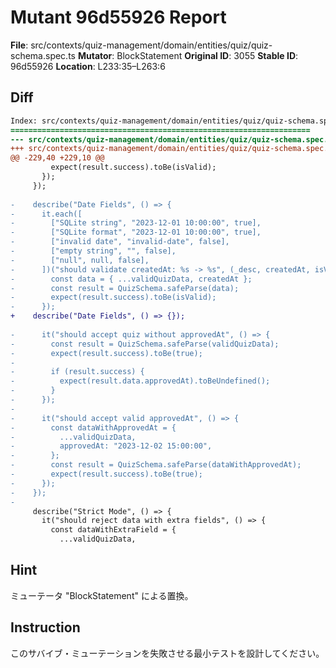 # Mutant 96d55926 Report

**File**: src/contexts/quiz-management/domain/entities/quiz/quiz-schema.spec.ts
**Mutator**: BlockStatement
**Original ID**: 3055
**Stable ID**: 96d55926
**Location**: L233:35–L263:6

## Diff

```diff
Index: src/contexts/quiz-management/domain/entities/quiz/quiz-schema.spec.ts
===================================================================
--- src/contexts/quiz-management/domain/entities/quiz/quiz-schema.spec.ts	original
+++ src/contexts/quiz-management/domain/entities/quiz/quiz-schema.spec.ts	mutated #3055
@@ -229,40 +229,10 @@
         expect(result.success).toBe(isValid);
       });
     });
 
-    describe("Date Fields", () => {
-      it.each([
-        ["SQLite string", "2023-12-01 10:00:00", true],
-        ["SQLite format", "2023-12-01 10:00:00", true],
-        ["invalid date", "invalid-date", false],
-        ["empty string", "", false],
-        ["null", null, false],
-      ])("should validate createdAt: %s -> %s", (_desc, createdAt, isValid) => {
-        const data = { ...validQuizData, createdAt };
-        const result = QuizSchema.safeParse(data);
-        expect(result.success).toBe(isValid);
-      });
+    describe("Date Fields", () => {});
 
-      it("should accept quiz without approvedAt", () => {
-        const result = QuizSchema.safeParse(validQuizData);
-        expect(result.success).toBe(true);
-
-        if (result.success) {
-          expect(result.data.approvedAt).toBeUndefined();
-        }
-      });
-
-      it("should accept valid approvedAt", () => {
-        const dataWithApprovedAt = {
-          ...validQuizData,
-          approvedAt: "2023-12-02 15:00:00",
-        };
-        const result = QuizSchema.safeParse(dataWithApprovedAt);
-        expect(result.success).toBe(true);
-      });
-    });
-
     describe("Strict Mode", () => {
       it("should reject data with extra fields", () => {
         const dataWithExtraField = {
           ...validQuizData,
```

## Hint

ミューテータ "BlockStatement" による置換。

## Instruction

このサバイブ・ミューテーションを失敗させる最小テストを設計してください。
